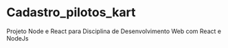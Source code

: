 # Cadastro_pilotos_kart
Projeto Node e React para Disciplina de Desenvolvimento Web com React e NodeJs
